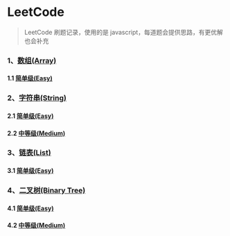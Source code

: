 # LeetCode

> LeetCode 刷题记录，使用的是 javascript，每道题会提供思路，有更优解也会补充

### 1、[数组(Array)](https://github.com/GrubbyHunter/LeetCode/tree/master/Array)

#### 1.1 [简单级(Easy)](https://github.com/GrubbyHunter/LeetCode/tree/master/Array/Easy)

### 2、[字符串(String)](https://github.com/GrubbyHunter/LeetCode/blob/master/String)

#### 2.1 [简单级(Easy)](https://github.com/GrubbyHunter/LeetCode/blob/master/String/Easy)

#### 2.2 [中等级(Medium)](https://github.com/GrubbyHunter/LeetCode/blob/master/String/Medium)

### 3、[链表(List)](https://github.com/GrubbyHunter/LeetCode/blob/master/List)

#### 3.1 [简单级(Easy)](https://github.com/GrubbyHunter/LeetCode/blob/master/List/Easy)

### 4、[二叉树(Binary Tree)](https://github.com/GrubbyHunter/LeetCode/blob/master/Binary%20Tree/)

#### 4.1 [简单级(Easy)](https://github.com/GrubbyHunter/LeetCode/blob/master/Binary%20Tree/Easy)

#### 4.2 [中等级(Medium)](https://github.com/GrubbyHunter/LeetCode/blob/master/Binary%20Tree/Medium)
